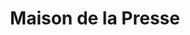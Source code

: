 ---
title: "Maison de la Presse"
url: /neufchateau/maison-de-la-presse/
shop: marchand de journaux
---